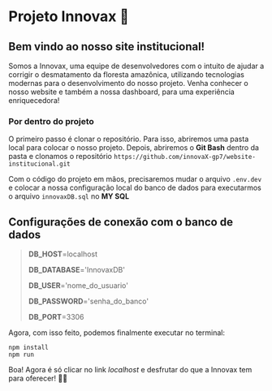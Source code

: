 # Projeto Innovax 🌳
## Bem vindo ao nosso site institucional!
Somos a Innovax, uma equipe de desenvolvedores com o intuito de ajudar a corrigir o desmatamento da floresta amazônica, utilizando tecnologias modernas para o desenvolvimento do nosso projeto. 
Venha conhecer o nosso website e também a nossa dashboard, para uma experiência enriquecedora!

### Por dentro do projeto
O primeiro passo é clonar o repositório. Para isso, abriremos uma pasta local para colocar o nosso projeto.
Depois, abriremos o **Git Bash** dentro da pasta e clonamos o repositório `https://github.com/innovaX-gp7/website-institucional.git`

Com o código do projeto em mãos, precisaremos mudar o arquivo `.env.dev` e colocar a nossa configuração local do banco de dados para executarmos o arquivo `innovaxDB.sql` no **MY SQL**

## Configurações de conexão com o banco de dados
> **DB_HOST**=localhost
> 
> **DB_DATABASE**='InnovaxDB'
> 
> **DB_USER**='nome_do_usuario'
> 
> **DB_PASSWORD**='senha_do_banco'
> 
> **DB_PORT**=3306


Agora, com isso feito, podemos finalmente executar no terminal:
```
npm install
npm run
```

Boa! Agora é só clicar no link *localhost* e desfrutar do que a Innovax tem para oferecer! 🤗🌱
